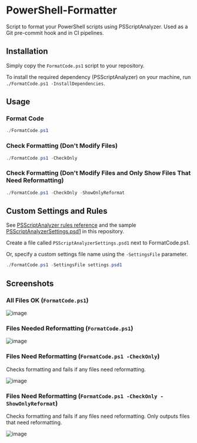 # PowerShell-Formatter
Script to format your PowerShell scripts using PSScriptAnalyzer. Used as a Git pre-commit hook and in CI pipelines.

## Installation
Simply copy the `FormatCode.ps1` script to your repository.

To install the required dependency (PSScriptAnalyzer) on your machine, run `./FormatCode.ps1 -InstallDependencies`.

## Usage

### Format Code

```powershell
./FormatCode.ps1
```

### Check Formatting (Don't Modify Files)

```powershell
./FormatCode.ps1 -CheckOnly
```

### Check Formatting (Don't Modify Files and Only Show Files That Need Reformatting)

```powershell
./FormatCode.ps1 -CheckOnly -ShowOnlyReformat
```

## Custom Settings and Rules

See [PSScriptAnalyzer rules reference](https://learn.microsoft.com/en-us/powershell/utility-modules/psscriptanalyzer/rules/readme?view=ps-modules) and the sample [PSScriptAnalyzerSettings.psd1](./PSScriptAnalyzerSettings.psd1) in this repository.

Create a file called `PSScriptAnalyzerSettings.psd1` next to FormatCode.ps1.

Or, specify a custom settings file name using the `-SettingsFile` parameter.

```powershell
./FormatCode.ps1 -SettingsFile settings.psd1
```

## Screenshots

### All Files OK (`FormatCode.ps1`)
![image](https://github.com/user-attachments/assets/2ba4265d-5094-4c1f-b0ef-0b9a83888cca)

### Files Needed Reformatting (`FormatCode.ps1`)
![image](https://github.com/user-attachments/assets/3fcfb10d-8d0d-4eeb-a070-f0da82cbc666)

### Files Need Reformatting (`FormatCode.ps1 -CheckOnly`)

Checks formatting and fails if any files need reformatting.

![image](https://github.com/user-attachments/assets/7dd64dab-f739-42c4-8fad-b9c126dc106e)

### Files Need Reformatting (`FormatCode.ps1 -CheckOnly -ShowOnlyReformat`)
Checks formatting and fails if any files need reformatting. Only outputs files that need reformatting.

![image](https://github.com/user-attachments/assets/b8c8bbbe-6afd-4f28-8b0c-c6801fae9448)
